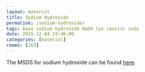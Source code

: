 ```yaml
---
layout: material
title: Sodium Hydroxide
permalink: /sodium-hydroxide/
tags: base sodium hydroxide NaOH lye caustic soda
date: 2015-12-04 19:46:00
categories: [material]
rooms: [163]
---
```


The MSDS for sodium hydroxide can be found [here]({{site.baseurl}}/sheets/NaOH.pdf).

